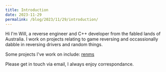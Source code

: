 ```yaml
---
title: Introduction
date: 2023-11-29
permalink: /blog/2023/11/29/introduction/
---
```


Hi I'm Will, a reverse engineer and C++ developer from the fabled lands of Australia. I work on projects relating to game reversing and occassionally dabble in reversing drivers and random things.

Some projects I've work on include:
[renms](https://github.com/VITALISED/renms)

Please get in touch via email, I always enjoy correspondance.
